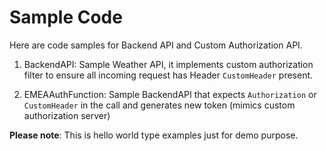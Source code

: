 # Sample Code

Here are code samples for Backend API and Custom Authorization API. 

1. BackendAPI: Sample Weather API, it implements custom authorization filter to ensure all incoming request has Header  ```CustomHeader``` present.

1. EMEAAuthFunction: Sample BackendAPI that expects ```Authorization``` or ```CustomHeader``` in the call and generates new token (mimics custom authorization server)

**Please note**: This is hello world type examples just for demo purpose.
